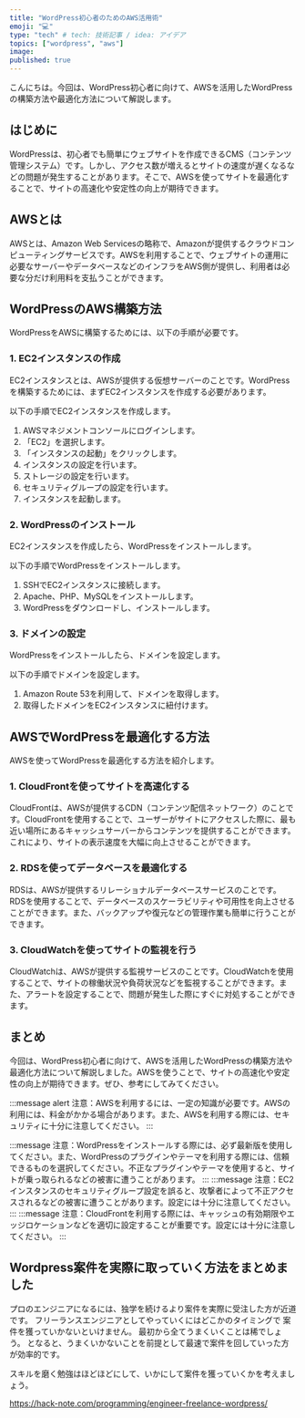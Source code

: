 ```yaml
---
title: "WordPress初心者のためのAWS活用術"
emoji: "💻"
type: "tech" # tech: 技術記事 / idea: アイデア
topics: ["wordpress", "aws"]
image: 
published: true
---
```


こんにちは。今回は、WordPress初心者に向けて、AWSを活用したWordPressの構築方法や最適化方法について解説します。

## はじめに

WordPressは、初心者でも簡単にウェブサイトを作成できるCMS（コンテンツ管理システム）です。しかし、アクセス数が増えるとサイトの速度が遅くなるなどの問題が発生することがあります。そこで、AWSを使ってサイトを最適化することで、サイトの高速化や安定性の向上が期待できます。

## AWSとは

AWSとは、Amazon Web Servicesの略称で、Amazonが提供するクラウドコンピューティングサービスです。AWSを利用することで、ウェブサイトの運用に必要なサーバーやデータベースなどのインフラをAWS側が提供し、利用者は必要な分だけ利用料を支払うことができます。

## WordPressのAWS構築方法

WordPressをAWSに構築するためには、以下の手順が必要です。

### 1. EC2インスタンスの作成

EC2インスタンスとは、AWSが提供する仮想サーバーのことです。WordPressを構築するためには、まずEC2インスタンスを作成する必要があります。

以下の手順でEC2インスタンスを作成します。

1. AWSマネジメントコンソールにログインします。
2. 「EC2」を選択します。
3. 「インスタンスの起動」をクリックします。
4. インスタンスの設定を行います。
5. ストレージの設定を行います。
6. セキュリティグループの設定を行います。
7. インスタンスを起動します。

### 2. WordPressのインストール

EC2インスタンスを作成したら、WordPressをインストールします。

以下の手順でWordPressをインストールします。

1. SSHでEC2インスタンスに接続します。
2. Apache、PHP、MySQLをインストールします。
3. WordPressをダウンロードし、インストールします。

### 3. ドメインの設定

WordPressをインストールしたら、ドメインを設定します。

以下の手順でドメインを設定します。

1. Amazon Route 53を利用して、ドメインを取得します。
2. 取得したドメインをEC2インスタンスに紐付けます。

## AWSでWordPressを最適化する方法

AWSを使ってWordPressを最適化する方法を紹介します。

### 1. CloudFrontを使ってサイトを高速化する

CloudFrontは、AWSが提供するCDN（コンテンツ配信ネットワーク）のことです。CloudFrontを使用することで、ユーザーがサイトにアクセスした際に、最も近い場所にあるキャッシュサーバーからコンテンツを提供することができます。これにより、サイトの表示速度を大幅に向上させることができます。

### 2. RDSを使ってデータベースを最適化する

RDSは、AWSが提供するリレーショナルデータベースサービスのことです。RDSを使用することで、データベースのスケーラビリティや可用性を向上させることができます。また、バックアップや復元などの管理作業も簡単に行うことができます。

### 3. CloudWatchを使ってサイトの監視を行う

CloudWatchは、AWSが提供する監視サービスのことです。CloudWatchを使用することで、サイトの稼働状況や負荷状況などを監視することができます。また、アラートを設定することで、問題が発生した際にすぐに対処することができます。

## まとめ

今回は、WordPress初心者に向けて、AWSを活用したWordPressの構築方法や最適化方法について解説しました。AWSを使うことで、サイトの高速化や安定性の向上が期待できます。ぜひ、参考にしてみてください。

:::message alert
注意：AWSを利用するには、一定の知識が必要です。AWSの利用には、料金がかかる場合があります。また、AWSを利用する際には、セキュリティに十分に注意してください。
:::

:::message
注意：WordPressをインストールする際には、必ず最新版を使用してください。また、WordPressのプラグインやテーマを利用する際には、信頼できるものを選択してください。不正なプラグインやテーマを使用すると、サイトが乗っ取られるなどの被害に遭うことがあります。
:::
:::message
注意：EC2インスタンスのセキュリティグループ設定を誤ると、攻撃者によって不正アクセスされるなどの被害に遭うことがあります。設定には十分に注意してください。
:::
:::message
注意：CloudFrontを利用する際には、キャッシュの有効期限やエッジロケーションなどを適切に設定することが重要です。設定には十分に注意してください。
:::

## Wordpress案件を実際に取っていく方法をまとめました
プロのエンジニアになるには、独学を続けるより案件を実際に受注した方が近道です。
フリーランスエンジニアとしてやっていくにはどこかのタイミングで
案件を獲っていかないといけません。
最初から全てうまくいくことは稀でしょう。
となると、うまくいかないことを前提として最速で案件を回していった方が効率的です。

スキルを磨く勉強はほどほどにして、いかにして案件を獲っていくかを考えましょう。

https://hack-note.com/programming/engineer-freelance-wordpress/

